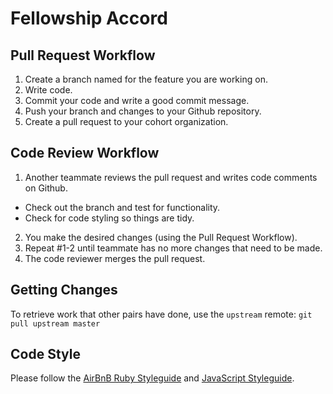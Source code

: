 # Fellowship Accord

## Pull Request Workflow

1. Create a branch named for the feature you are working on.
2. Write code.
3. Commit your code and write a good commit message.
4. Push your branch and changes to your Github repository.
5. Create a pull request to your cohort organization.

## Code Review Workflow

1. Another teammate reviews the pull request and writes code comments on Github.
  * Check out the branch and test for functionality.
  * Check for code styling so things are tidy.
2. You make the desired changes (using the Pull Request Workflow).
3. Repeat #1-2 until teammate has no more changes that need to be made.
4. The code reviewer merges the pull request.

## Getting Changes

To retrieve work that other pairs have done, use the `upstream` remote: `git pull upstream master`

## Code Style

Please follow the [AirBnB Ruby Styleguide](https://github.com/airbnb/ruby) and [JavaScript Styleguide](https://github.com/airbnb/javascript).
